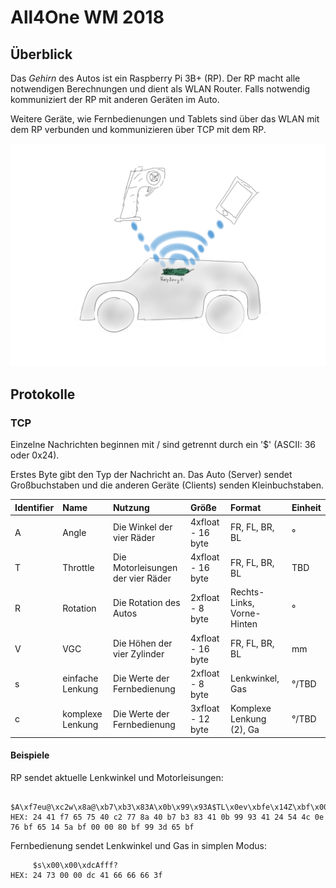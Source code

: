 # All4One WM 2018

## Überblick

Das *Gehirn* des Autos ist ein Raspberry Pi 3B+ (RP).
Der RP macht alle notwendigen Berechnungen und dient als WLAN Router. Falls notwendig kommuniziert der RP mit anderen Geräten im Auto.

Weitere Geräte, wie Fernbedienungen und Tablets sind über das WLAN mit dem RP verbunden und kommunizieren über TCP mit dem RP.

![Image](/Diagramm1.png)

## Protokolle

### TCP

Einzelne Nachrichten beginnen mit / sind getrennt durch ein '$' (ASCII: 36 oder 0x24).

Erstes Byte gibt den Typ der Nachricht an. Das Auto (Server) sendet Großbuchstaben und die anderen Geräte (Clients) senden Kleinbuchstaben.

| Identifier | Name          | Nutzung                              | Größe             | Format                          | Einheit |
| :---- | :----------------- | :----------------------------------- | :---------------  | :------------------------------ | :------ |
| A     | Angle              | Die Winkel der vier Räder            | 4xfloat - 16 byte | FR, FL, BR, BL                  | °       |
| T     | Throttle           | Die Motorleisungen der vier Räder    | 4xfloat - 16 byte | FR, FL, BR, BL                  | TBD     |
| R     | Rotation           | Die Rotation des Autos               | 2xfloat - 8  byte | Rechts-Links, Vorne-Hinten      | °       |
| V     | VGC                | Die Höhen der vier Zylinder          | 4xfloat - 16 byte | FR, FL, BR, BL                  | mm      |
| s     | einfache Lenkung   | Die Werte der Fernbedienung          | 2xfloat - 8  byte | Lenkwinkel, Gas                 | °/TBD   |
| c     | komplexe Lenkung   | Die Werte der Fernbedienung          | 3xfloat - 12 byte | Komplexe Lenkung (2), Ga        | °/TBD   |

#### Beispiele

RP sendet aktuelle Lenkwinkel und Motorleisungen:
```
     $A\xf7eu@\xc2w\x8a@\xb7\xb3\x83A\x0b\x99\x93A$TL\x0ev\xbfe\x14Z\xbf\x00\x00\x80\xbf\x99=e\xbf
HEX: 24 41 f7 65 75 40 c2 77 8a 40 b7 b3 83 41 0b 99 93 41 24 54 4c 0e 76 bf 65 14 5a bf 00 00 80 bf 99 3d 65 bf
```
Fernbedienung sendet Lenkwinkel und Gas in simplen Modus:
```
     $s\x00\x00\xdcAfff?
HEX: 24 73 00 00 dc 41 66 66 66 3f
```
